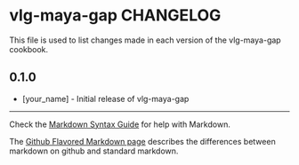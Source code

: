 vlg-maya-gap CHANGELOG
======================

This file is used to list changes made in each version of the vlg-maya-gap cookbook.

0.1.0
-----
- [your_name] - Initial release of vlg-maya-gap

- - -
Check the [Markdown Syntax Guide](http://daringfireball.net/projects/markdown/syntax) for help with Markdown.

The [Github Flavored Markdown page](http://github.github.com/github-flavored-markdown/) describes the differences between markdown on github and standard markdown.
